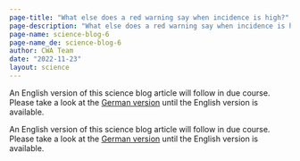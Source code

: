 ```yaml
---
page-title: "What else does a red warning say when incidence is high?"
page-description: "What else does a red warning say when incidence is high?"
page-name: science-blog-6
page-name_de: science-blog-6
author: CWA Team
date: "2022-11-23"
layout: science
---
```


An English version of this science blog article will follow in due course. Please take a look at the [German version](/de/science/2022-11-23-science-blog-6) until the English version is available.

<!-- overview -->

An English version of this science blog article will follow in due course. Please take a look at the [German version](/de/science/2022-11-23-science-blog-6) until the English version is available.